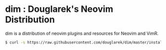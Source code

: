 # dim : Douglarek's Neovim Distribution

dim is a distribution of neovim plugins and resources for Neovim and VimR.

```sh
$ curl -s https://raw.githubusercontent.com/douglarek/dim/master/install.sh | sh
```
